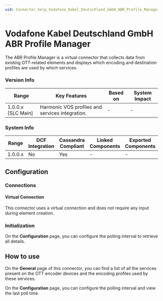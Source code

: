 ```yaml
---
uid: Connector_help_Vodafone_Kabel_Deutschland_GmbH_ABR_Profile_Manager
---
```


# Vodafone Kabel Deutschland GmbH ABR Profile Manager

The ABR Profile Manager is a virtual connector that collects data from existing OTT-related elements and displays which encoding and destination profiles are used by which services.

### Version Info

| **Range**            | **Key Features**                                | **Based on** | **System Impact** |
|----------------------|-------------------------------------------------|--------------|-------------------|
| 1.0.0.x \[SLC Main\] | Harmonic VOS profiles and services integration. | \-           | \-                |

### System Info

| **Range** | **DCF Integration** | **Cassandra Compliant** | **Linked Components** | **Exported Components** |
|-----------|---------------------|-------------------------|-----------------------|-------------------------|
| 1.0.0.x   | No                  | Yes                     | \-                    | \-                      |

## Configuration

### Connections

#### Virtual Connection

This connector uses a virtual connection and does not require any input during element creation.

### Initialization

On the **Configuration** page, you can configure the polling interval to retrieve all details.

## How to use

On the **General** page of this connector, you can find a list of all the services present on the OTT encoder devices and the encoding profiles used by these services.

On the **Configuration** page, you can configure the polling interval and view the last poll time.
